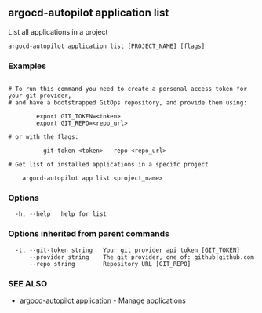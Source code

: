 ## argocd-autopilot application list

List all applications in a project

```
argocd-autopilot application list [PROJECT_NAME] [flags]
```

### Examples

```

# To run this command you need to create a personal access token for your git provider,
# and have a bootstrapped GitOps repository, and provide them using:

        export GIT_TOKEN=<token>
        export GIT_REPO=<repo_url>

# or with the flags:

        --git-token <token> --repo <repo_url>

# Get list of installed applications in a specifc project

    argocd-autopilot app list <project_name>

```

### Options

```
  -h, --help   help for list
```

### Options inherited from parent commands

```
  -t, --git-token string   Your git provider api token [GIT_TOKEN]
      --provider string    The git provider, one of: github|github.com
      --repo string        Repository URL [GIT_REPO]
```

### SEE ALSO

* [argocd-autopilot application](argocd-autopilot_application.md)	 - Manage applications

